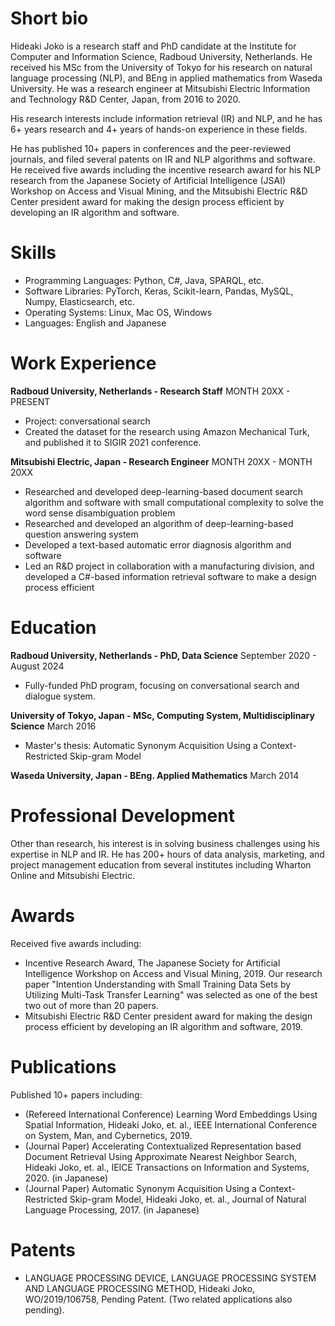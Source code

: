 # Short bio

Hideaki Joko is a research staff and PhD candidate at the Institute for Computer and Information Science, Radboud University, Netherlands. He received his MSc from the University of Tokyo for his research on natural language processing (NLP), and BEng in applied mathematics from Waseda University. He was a research engineer at Mitsubishi Electric Information and Technology R&D Center, Japan, from 2016 to 2020.

His research interests include information retrieval (IR) and NLP, and he has 6+ years research and 4+ years of hands-on experience in these fields.

He has published 10+ papers in conferences and the peer-reviewed journals, and filed several patents on IR and NLP algorithms and software. He received five awards including the incentive research award for his NLP research from the Japanese Society of Artificial Intelligence (JSAI) Workshop on Access and Visual Mining, and the Mitsubishi Electric R&D Center president award for making the design process efficient by developing an IR algorithm and software. 

# Skills
- Programming Languages: Python, C#, Java, SPARQL, etc.
- Software Libraries: PyTorch, Keras, Scikit-learn, Pandas, MySQL, Numpy, Elasticsearch, etc.
- Operating Systems: Linux, Mac OS, Windows
- Languages: English and Japanese


# Work Experience

**Radboud University,  Netherlands - Research Staff**
MONTH 20XX - PRESENT
- Project: conversational search
- Created the dataset for the research using Amazon Mechanical Turk, and published it to SIGIR 2021 conference.

**Mitsubishi Electric, Japan - Research Engineer**
MONTH 20XX - MONTH 20XX
- Researched and developed deep-learning-based document search algorithm and software with small computational complexity to solve the word sense disambiguation problem
- Researched and developed an algorithm of deep-learning-based question answering system
- Developed a text-based automatic error diagnosis algorithm and software
- Led an R&D project in collaboration with a manufacturing division, and developed a C#-based information retrieval software to make a design process efficient


# Education

**Radboud University, Netherlands - PhD, Data Science**
September 2020 - August 2024
- Fully-funded PhD program, focusing on conversational search and dialogue system. 

**University of Tokyo, Japan - MSc, Computing System, Multidisciplinary Science**
March 2016
- Master's thesis: Automatic Synonym Acquisition Using a Context-Restricted Skip-gram Model

**Waseda University, Japan - BEng. Applied Mathematics**
March 2014


# Professional Development
Other than research, his interest is in solving business challenges using his expertise in NLP and IR. He has 200+ hours of data analysis, marketing, and project management education from several institutes including Wharton Online and Mitsubishi Electric.

# Awards
Received five awards including:
- Incentive Research Award, The Japanese Society for Artificial Intelligence Workshop on Access and Visual Mining, 2019.
Our research paper "Intention Understanding with Small Training Data Sets by Utilizing Multi-Task Transfer Learning" was selected as one of the best two out of more than 20 papers.
- Mitsubishi Electric R&D Center president award for making the design process efficient by developing an IR algorithm and software, 2019.


# Publications

Published 10+ papers including:
- (Refereed International Conference) Learning Word Embeddings Using Spatial Information, Hideaki Joko, et. al., IEEE International Conference on System, Man, and Cybernetics, 2019.
- (Journal Paper) Accelerating Contextualized Representation based Document Retrieval Using Approximate Nearest Neighbor Search, Hideaki Joko, et. al., IEICE Transactions on Information and Systems, 2020. (in Japanese)
- (Journal Paper) Automatic Synonym Acquisition Using a Context-Restricted Skip-gram Model,  Hideaki Joko, et. al., Journal of Natural Language Processing, 2017. (in Japanese)

# Patents
- LANGUAGE PROCESSING DEVICE, LANGUAGE PROCESSING SYSTEM AND LANGUAGE PROCESSING METHOD, Hideaki Joko, WO/2019/106758, Pending Patent. (Two related applications also pending).